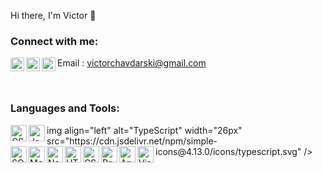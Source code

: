 Hi there, I'm Victor  👋

### Connect with me:


[<img align="left" width="22px" src="https://cdn.jsdelivr.net/npm/simple-icons@v3/icons/instagram.svg" />][instagram]
[<img align="left" width="22px" src="https://cdn.jsdelivr.net/npm/simple-icons@v3/icons/linkedin.svg" />][linkedin]
Email
<img align="left" width="22px" src="https://cdn.jsdelivr.net/npm/simple-icons@v3/icons/gmail.svg"> : victorchavdarski@gmail.com

<br />

### Languages and Tools:

<img align="left" alt="CSharp" width="26px" src="https://cdn.jsdelivr.net/npm/simple-icons@v3/icons/csharp.svg" />
<img align="left" alt="JavaScript" width="26px" src="https://cdn.jsdelivr.net/npm/simple-icons@3.13.0/icons/javascript.svg" />
img align="left" alt="TypeScript" width="26px" src="https://cdn.jsdelivr.net/npm/simple-icons@4.13.0/icons/typescript.svg" />
<img align="left" alt="SQLServer" width="26px" src="https://cdn.jsdelivr.net/npm/simple-icons@3.13.0/icons/microsoftsqlserver.svg" />
<img align="left" alt="MongoDB" width="26px" src="https://cdn.jsdelivr.net/npm/simple-icons@3.13.0/icons/mongodb.svg" />
<img align="left" alt="Node.js" width="26px" src="https://cdn.jsdelivr.net/npm/simple-icons@3.13.0/icons/node-dot-js.svg" />
<img align="left" alt="HTML5" width="26px" src="https://cdn.jsdelivr.net/npm/simple-icons@3.13.0/icons/html5.svg" />
<img align="left" alt="CSS3" width="26px" src="https://cdn.jsdelivr.net/npm/simple-icons@3.13.0/icons/css3.svg" />
<img align="left" alt="React" width="26px" src="https://cdn.jsdelivr.net/npm/simple-icons@3.13.0/icons/react.svg" />
<img align="left" alt="Angular" width="26px" src="https://cdn.jsdelivr.net/npm/simple-icons@3.13.0/icons/angularjs.svg" />
<img align="left" alt="Visual Studio" width="26px" src="https://cdn.jsdelivr.net/npm/simple-icons@3.13.0/icons/visualstudio.svg" />
<img align="left" alt="Git" width="26px" src="https://cdn.jsdelivr.net/npm/simple-icons@3.13.0/icons/git.svg />

<br />


[instagram]: https://instagram.com/kingvicho
[linkedin]: https://linkedin.com/in/victor-chavdarski-7004351b4

